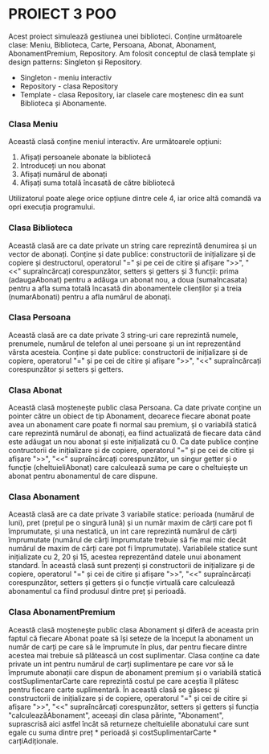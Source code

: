 # PROIECT 3 POO
Acest proiect simulează gestiunea unei biblioteci. Conține următoarele clase: Meniu, Biblioteca, Carte, Persoana, Abonat, Abonament, AbonamentPremium, Repository.
Am folosit conceptul de clasă template și design patterns: Singleton și Repository.
* Singleton - meniu interactiv
* Repository - clasa Repository 
* Template - clasa Repository, iar clasele care moștenesc din ea sunt Biblioteca și Abonamente.


### Clasa Meniu 

  Această clasă conține meniul interactiv. Are următoarele opțiuni:
1. Afișați persoanele abonate la bibliotecă
2. Introduceți un nou abonat
3. Afișați numărul de abonați
4. Afișați suma totală încasată de către bibliotecă

  Utilizatorul poate alege orice opțiune dintre cele 4, iar orice altă comandă va opri execuția programului.

### Clasa Biblioteca

  Această clasă are ca date private un string care reprezintă denumirea și un vector de abonați. Conține și date publice: constructorii de inițializare și de copiere și destructorul, operatorul "=" și pe cei de citire și afișare ">>", "<<" supraîncărcați corespunzător, setters și getters și 3 funcții: prima (adaugaAbonat) pentru a adăuga un abonat nou, a doua (sumaIncasata) pentru a afla suma totală încasată din abonamentele clienților și a treia (numarAbonati) pentru a afla numărul de abonați.

### Clasa Persoana

  Această clasă are ca date private 3 string-uri care reprezintă numele, prenumele, numărul de telefon al unei persoane și un int reprezentând vârsta acesteia. Conține și date publice: constructorii de inițializare și de copiere, operatorul "=" și pe cei de citire și afișare ">>", "<<" supraîncărcați corespunzător și setters și getters.

### Clasa Abonat

  Această clasă moștenește public clasa Persoana. Ca date private conține un pointer către un obiect de tip Abonament, deoarece fiecare abonat poate avea un abonament care poate fi normal sau premium, și o variabilă statică care reprezintă numărul de abonați, ea fiind actualizată de fiecare data când este adăugat un nou abonat și este inițializată cu 0. Ca date publice conține contructorii de inițializare și de copiere, operatorul "=" și pe cei de citire și afișare ">>", "<<" supraîncărcați corespunzător, un singur getter și o funcție (cheltuieliAbonat) care calculează suma pe care o cheltuiește un abonat pentru abonamentul de care dispune. 

### Clasa Abonament

  Această clasă are ca date private 3 variabile statice: perioada (numărul de luni), pret (prețul pe o singură lună) și un număr maxim de cărți care pot fi împrumutate, și una nestatică, un int care reprezintă numărul de cărți împrumutate (numărul de cărți împrumutate trebuie să fie mai mic decât numărul de maxim de cărți care pot fi împrumutate). Variabilele statice sunt inițializate cu 2, 20 și 15, acestea reprezentând datele unui abonament standard. În această clasă sunt prezenți și constructorii de inițializare și de copiere, operatorul "=" și cei de citire și afișare ">>", "<<" supraîncărcați corespunzător, setters și getters și o funcție virtuală care calculează abonamentul ca fiind produsul dintre preț și perioadă. 

### Clasa AbonamentPremium

  Această clasă moștenește public clasa Abonament și diferă de aceasta prin faptul că fiecare Abonat poate să își seteze de la început la abonament un număr de carți pe care să le împrumute în plus, dar pentru fiecare dintre acestea mai trebuie să plătească un cost suplimentar. Clasa conține ca date private un int pentru numărul de carți suplimentare pe care vor să le împrumute abonații care dispun de abonament premium și o variabilă statică costSuplimentarCarte care reprezintă costul pe care aceștia îl plătesc pentru fiecare carte suplimentară. În această clasă se găsesc și constructorii de inițializare și de copiere, operatorul "=" și cei de citire și afișare ">>", "<<" supraîncărcați corespunzător, setters și getters și funcția "calculeazăAbonament", aceeași din clasa părinte, "Abonament", suprascrisă aici astfel încât să returneze cheltuielile abonatului care sunt egale cu suma dintre preț * perioadă și costSuplimentarCarte * carțiAdiționale. 
